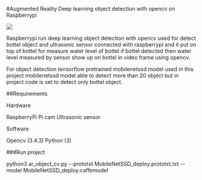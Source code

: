 #Augmented Reality Deep learning object detection with opencv on Raspberrypi

![](demo.gif)

Raspberrypi run deep learning object detection with opencv used for detect bottel object and ultrasonic sensor connected with raspberrypi and it put on top of bottel for measure water level of bottel if bottel detected then water level measured by sensor show up on bottel in video frame using opencv.

For object detection tensorflow pretrained mobilenetssd model used in this project mobilenetssd model able to detect more than 20 object but in project code is set to detect only bottel object.

##Requirements

Hardware

RaspberryPi
Pi cam
Ultrasonic sensor

Software

Opencv (3.4.3)
Python (3)

###Run project

python3 ar_object_cv.py --prototxt MobileNetSSD_deploy.prototxt.txt --model MobileNetSSD_deploy.caffemodel



